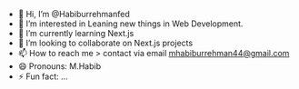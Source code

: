 - 👋 Hi, I’m @Habiburrehmanfed
- 👀 I’m interested in Leaning new things in Web Development.
- 🌱 I’m currently learning Next.js
- 💞️ I’m looking to collaborate on Next.js projects
- 📫 How to reach me > contact via email mhabiburrehman44@gmail.com
- 😄 Pronouns: M.Habib
- ⚡ Fun fact: ...

<!---
Habiburrehmanfed/Habiburrehmanfed is a ✨ special ✨ repository because its `README.md` (this file) appears on your GitHub profile.
You can click the Preview link to take a look at your changes.
--->
